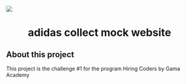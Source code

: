 ![](adidas-blackfriday.gif)

<h1 align="center">
   <strong>adidas collect mock website</strong>
</h1>


## About this project

This project is the challenge #1 for the program Hiring Coders by Gama Academy
